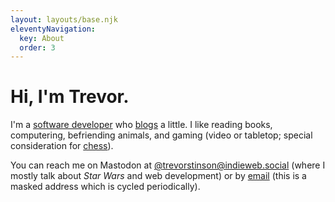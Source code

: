 ```yaml
---
layout: layouts/base.njk
eleventyNavigation:
  key: About
  order: 3
---
```

# Hi, I'm Trevor.

I'm a [software developer](https://github.com/trevorstinson) who [blogs](/blog) a little. I like reading books, computering, befriending animals, and gaming (video or tabletop; special consideration for [chess](https://www.chess.com/member/trevorstinson)).

You can reach me on Mastodon at [@trevorstinson@indieweb.social](https://indieweb.social/@trevorstinson) (where I mostly talk about _Star Wars_ and web development) or by [email](mailto:rarest-dobro0y@icloud.com) (this is a masked address which is cycled periodically).
